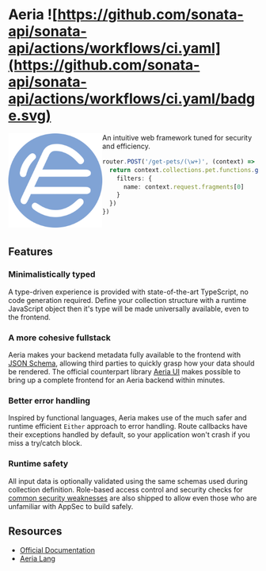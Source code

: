 # Aeria ![https://github.com/sonata-api/sonata-api/actions/workflows/ci.yaml](https://github.com/sonata-api/sonata-api/actions/workflows/ci.yaml/badge.svg)

<img
  align="left"
  src="/assets/aeria-logo.png"
  alt="Aeria Logo" 
  width="190px"
  height="190px"
/>


An intuitive web framework tuned for security and efficiency.

```typescript
router.POST('/get-pets/(\w+)', (context) => {
  return context.collections.pet.functions.getAll({
    filters: {
      name: context.request.fragments[0]
    }
  })
})
```

<br clear="left" />

## Features

### Minimalistically typed

A type-driven experience is provided with state-of-the-art TypeScript, no code generation required. Define your collection structure with a runtime JavaScript object then it's type will be made universally available, even to the frontend.

### A more cohesive fullstack

Aeria makes your backend metadata fully available to the frontend with [JSON Schema](https://json-schema.org/), allowing third parties to quickly grasp how your data should be rendered. The official counterpart library [Aeria UI]() makes possible to bring up a complete frontend for an Aeria backend within minutes.

### Better error handling

Inspired by functional languages, Aeria makes use of the much safer and runtime efficient `Either` approach to error handling. Route callbacks have their exceptions handled by default, so your application won't crash if you miss a try/catch block.

### Runtime safety

All input data is optionally validated using the same schemas used during collection definition. Role-based access control and security checks for [common security weaknesses](https://github.com/sonata-api/sonata-api/tree/master/packages/security) are also shipped to allow even those who are unfamiliar with AppSec to build safely.


## Resources

- [Official Documentation](https://aeria.land/aeria/)
- [Aeria Lang](https://aeria.land/)

